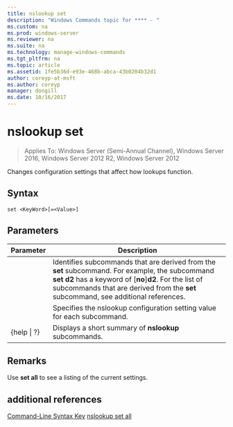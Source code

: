 ```yaml
---
title: nslookup set
description: "Windows Commands topic for **** - "
ms.custom: na
ms.prod: windows-server
ms.reviewer: na
ms.suite: na
ms.technology: manage-windows-commands
ms.tgt_pltfrm: na
ms.topic: article
ms.assetid: 1fe5b36d-e93e-468b-abca-43b0204b32d1
author: coreyp-at-msft
ms.author: coreyp
manager: dongill
ms.date: 10/16/2017
---
```

# nslookup set

>Applies To: Windows Server (Semi-Annual Channel), Windows Server 2016, Windows Server 2012 R2, Windows Server 2012

Changes configuration settings that affect how lookups function.
## Syntax
```
set <KeyWord>[=<Value>]
```
## Parameters

|    Parameter    |                                                                                                                    Description                                                                                                                    |
|-----------------|---------------------------------------------------------------------------------------------------------------------------------------------------------------------------------------------------------------------------------------------------|
|    <KeyWord>    | Identifies subcommands that are derived from the **set** subcommand. For example, the subcommand **set d2** has a keyword of [**no**]**d2**. For the list of subcommands that are derived from the **set** subcommand, see additional references. |
|     <Value>     |                                                                                      Specifies the nslookup configuration setting value for each subcommand.                                                                                      |
| {help &#124; ?} |                                                                                               Displays a short summary of **nslookup** subcommands.                                                                                               |

## Remarks
Use **set all** to see a listing of the current settings.
## additional references
[Command-Line Syntax Key](command-line-syntax-key.md)
[nslookup set all](nslookup-set-all.md)
